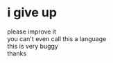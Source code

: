 # i give up  
please improve it  
you can't even call this a language  
this is very buggy  
thanks  
